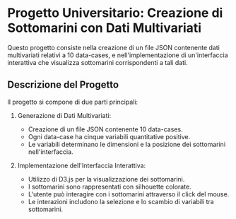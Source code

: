 # Progetto Universitario: Creazione di Sottomarini con Dati Multivariati

Questo progetto consiste nella creazione di un file JSON contenente dati multivariati relativi a 10 data-cases, e nell'implementazione di un'interfaccia interattiva che visualizza sottomarini corrispondenti a tali dati.

## Descrizione del Progetto

Il progetto si compone di due parti principali:

1. Generazione di Dati Multivariati:

   - Creazione di un file JSON contenente 10 data-cases.
   - Ogni data-case ha cinque variabili quantitative positive.
   - Le variabili determinano le dimensioni e la posizione dei sottomarini nell'interfaccia.

2. Implementazione dell'Interfaccia Interattiva:
   - Utilizzo di D3.js per la visualizzazione dei sottomarini.
   - I sottomarini sono rappresentati con silhouette colorate.
   - L'utente può interagire con i sottomarini attraverso il click del mouse.
   - Le interazioni includono la selezione e lo scambio di variabili tra sottomarini.
